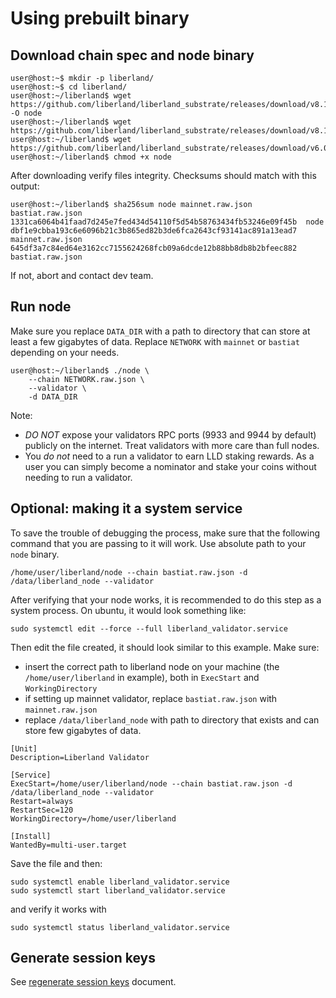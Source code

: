 # Using prebuilt binary

## Download chain spec and node binary

```
user@host:~$ mkdir -p liberland/
user@host:~$ cd liberland/
user@host:~/liberland$ wget https://github.com/liberland/liberland_substrate/releases/download/v8.1.0/linux_x86_build -O node
user@host:~/liberland$ wget https://github.com/liberland/liberland_substrate/releases/download/v8.1.0/mainnet.raw.json
user@host:~/liberland$ wget https://github.com/liberland/liberland_substrate/releases/download/v6.0.0/bastiat.raw.json
user@host:~/liberland$ chmod +x node
```

After downloading verify files integrity. Checksums should match with this output:
```
user@host:~/liberland$ sha256sum node mainnet.raw.json bastiat.raw.json 
1331ca6064b41faad7d245e7fed434d54110f5d54b58763434fb53246e09f45b  node
dbf1e9cbba193c6e6096b21c3b865ed82b3de6fca2643cf93141ac891a13ead7  mainnet.raw.json
645df3a7c84ed64e3162cc7155624268fcb09a6dcde12b88bb8db8b2bfeec882  bastiat.raw.json
```

If not, abort and contact dev team.

## Run node

Make sure you replace `DATA_DIR` with a path to directory that can store at least a few gigabytes of data. Replace `NETWORK` with `mainnet` or `bastiat` depending on your needs.

```
user@host:~/liberland$ ./node \
    --chain NETWORK.raw.json \
    --validator \
    -d DATA_DIR
```

Note:
* *DO NOT* expose your validators RPC ports (9933 and 9944 by default) publicly on the internet. Treat validators with more care than full nodes.
* You *do not* need to a run a validator to earn LLD staking rewards. As a user you can simply become a nominator and stake your coins without needing to run a validator.

## Optional: making it a system service

To save the trouble of debugging the process, make sure that the following command that you are passing to it will work. Use absolute path to your `node` binary.

```
/home/user/liberland/node --chain bastiat.raw.json -d /data/liberland_node --validator
```

After verifying that your node works, it is recommended to do this step as a system process. On ubuntu, it would look something like:

```
sudo systemctl edit --force --full liberland_validator.service
```

Then edit the file created, it should look similar to this example. Make sure:
* insert the correct path to liberland node on your machine (the `/home/user/liberland` in example), both in `ExecStart` and `WorkingDirectory`
* if setting up mainnet validator, replace `bastiat.raw.json` with `mainnet.raw.json`
* replace `/data/liberland_node` with path to directory that exists and can store few gigabytes of data.

```                            
[Unit]
Description=Liberland Validator

[Service]
ExecStart=/home/user/liberland/node --chain bastiat.raw.json -d /data/liberland_node --validator
Restart=always
RestartSec=120
WorkingDirectory=/home/user/liberland

[Install]
WantedBy=multi-user.target
```

Save the file and then:
````
sudo systemctl enable liberland_validator.service
sudo systemctl start liberland_validator.service
````

and verify it works with
```
sudo systemctl status liberland_validator.service
```

## Generate session keys

See [regenerate session keys](regenerate_session_keys.md) document.

